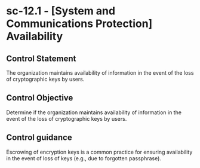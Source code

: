 # sc-12.1 - \[System and Communications Protection\] Availability

## Control Statement

The organization maintains availability of information in the event of the loss of cryptographic keys by users.

## Control Objective

Determine if the organization maintains availability of information in the event of the loss of cryptographic keys by users.

## Control guidance

Escrowing of encryption keys is a common practice for ensuring availability in the event of loss of keys (e.g., due to forgotten passphrase).
